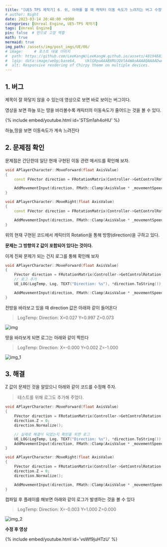 ```yaml
---
title: "[UE5 TPS 제작기] 6. 위, 아래를 볼 때 캐릭터 이동 속도가 느려지는 버그 수정법"
# author: Night
date: 2023-03-14 20:48:00 +0900
categories: [Unreal Engine, UE5-TPS 제작기]
tags: [Unreal Engine]
pin: false  # 핀으로 고정 역할
math: true
mermaid: true
img_path: /assets/img/post_imgs/UE/06/
# image:     # 포스트 대표 이미지
#  path: https://github.com/LeeKangW/LeeKangW.github.io/assets/48194683/7e5b8251-2544-4eea-b702-ad59aa404e9e
#  lqip: data:image/webp;base64,    UklGRpoAAABXRUJQVlA4WAoAAAAQAAAADwAABwAAQUxQSDIAAAARL0AmbZurmr57yyIiqE8oiG0bejIYEQTgqiDA9vqnsUSI6H+oAERp2HZ65qP/VIAWAFZQOCBCAAAA8AEAnQEqEAAIAAVAfCWkAALp8sF8rgRgAP7o9FDvMCkMde9PK7euH5M1m6VWoDXf2FkP3BqV0ZYbO6NA/VFIAAAA
#  alt: Responsive rendering of Chirpy theme on multiple devices.
---
```


## 1\. 버그

제목이 잘 와닿지 않을 수 있는데 영상으로 보면 바로 보이는 버그이다.

영상을 보면 하늘 또는 땅을 바라볼수록 캐릭터의 이동속도가 줄어드는 것을 볼 수 있다.

{% include embed/youtube.html id='STSm1ah4oHU' %}

하늘,땅을 보면 이동속도가 계속 느려진다

## 2\. 문제점 확인

문제점은 간단한데 일단 현재 구현된 이동 관련 메서드를 확인해 보자.

```cpp
void APlayerCharacter::MoveForward(float AxisValue)
{
	const FVector direction = FRotationMatrix(Controller->GetControlRotation()).GetUnitAxis(EAxis::X);

	AddMovementInput(direction, FMath::Clamp(AxisValue * _movementSpeed, -1.f * _movementSpeed, 1.f * _movementSpeed));
}

void APlayerCharacter::MoveRight(float AxisValue)
{
	const FVector direction = FRotationMatrix(Controller->GetControlRotation()).GetUnitAxis(EAxis::Y);

	AddMovementInput(direction, FMath::Clamp(AxisValue * _movementSpeed, -1.f * _movementSpeed, 1.f * _movementSpeed));
}
```

위의 현재 구현된 코드에서 캐릭터의 Rotation을 통해 방향(direction)을 구하고 있다.

**문제는 그 방향의 Z 값이 포함되어 있다는 것이다.**

이게 진짜 문제가 되는 건지 로그를 통해 확인해 보자

```cpp
void APlayerCharacter::MoveForward(float AxisValue)
{
	FVector direction = FRotationMatrix(Controller->GetControlRotation()).GetUnitAxis(EAxis::X);
	// 로그 추가
	UE_LOG(LogTemp, Log, TEXT("Direction: %s"), *direction.ToString());

	AddMovementInput(direction, FMath::Clamp(AxisValue * _movementSpeed, -1.f * _movementSpeed, 1.f * _movementSpeed));
}
```

전방을 바라보고 있을 때 direction 값은 아래와 같이 들어온다

> LogTemp: Direction: X=0.027 Y=0.997 Z=0.073

![img](img.png)

땅을 바라보게 되면 로그는 아래와 같이 찍힌다

> LogTemp: Direction: X=-0.000 Y=0.002 Z=-1.000

![img_1](img_1.png)

## 3\. 해결

Z 값이 문제인 것을 알았으니 아래와 같이 코드를 수정해 주자.

> 테스트를 위해 로그도 추가해 주었다.

```cpp
void APlayerCharacter::MoveForward(float AxisValue)
{
	FVector direction = FRotationMatrix(Controller->GetControlRotation()).GetUnitAxis(EAxis::X);
	direction.Z = 0;
	direction.Normalize();

	// 실제로 해결이 되었는지 확인을 위한 로그
	UE_LOG(LogTemp, Log, TEXT("Direction: %s"), *direction.ToString());
	AddMovementInput(direction, FMath::Clamp(AxisValue * _movementSpeed, -1.f * _movementSpeed, 1.f * _movementSpeed));
}

void APlayerCharacter::MoveRight(float AxisValue)
{
	FVector direction = FRotationMatrix(Controller->GetControlRotation()).GetUnitAxis(EAxis::Y);
	direction.Z = 0;
	direction.Normalize();

	AddMovementInput(direction, FMath::Clamp(AxisValue * _movementSpeed, -1.f * _movementSpeed, 1.f * _movementSpeed));
}
```

컴파일 후 플레이를 해보면 아래와 같이 로그가 발생하는 것을 볼 수 있다

> LogTemp: Direction: X=-0.003 Y=1.000 Z=0.000

![img_2](img_2.png)

**수정 후 영상**

{% include embed/youtube.html id='vsWf9juHTzU' %}